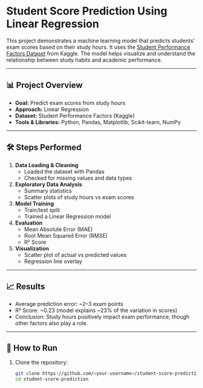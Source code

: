 # Student Score Prediction Using Linear Regression

This project demonstrates a machine learning model that predicts students’ exam scores based on their study hours. It uses the [Student Performance Factors Dataset](https://www.kaggle.com/datasets) from Kaggle. The model helps visualize and understand the relationship between study habits and academic performance.

---

## 📊 Project Overview
- **Goal:** Predict exam scores from study hours
- **Approach:** Linear Regression
- **Dataset:** Student Performance Factors (Kaggle)
- **Tools & Libraries:** Python, Pandas, Matplotlib, Scikit-learn, NumPy

---

## 🛠️ Steps Performed
1. **Data Loading & Cleaning**
   - Loaded the dataset with Pandas
   - Checked for missing values and data types
2. **Exploratory Data Analysis**
   - Summary statistics
   - Scatter plots of study hours vs exam scores
3. **Model Training**
   - Train/test split
   - Trained a Linear Regression model
4. **Evaluation**
   - Mean Absolute Error (MAE)
   - Root Mean Squared Error (RMSE)
   - R² Score
5. **Visualization**
   - Scatter plot of actual vs predicted values
   - Regression line overlay

---

## 📈 Results
- Average prediction error: ~2–3 exam points
- R² Score: ~0.23 (model explains ~23% of the variation in scores)
- Conclusion: Study hours positively impact exam performance, though other factors also play a role.

--- 

## 🚀 How to Run
1. Clone the repository:
   ```bash
   git clone https://github.com/<your-username>/student-score-prediction.git
   cd student-score-prediction
